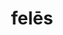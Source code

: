 ---
title: felēs
meaning: cat
ch: [five, animalia]
pos: nounthird
genitive: felis
abbgender: m./f.
abbgender2: masc./fem.
gender: masculine/feminine
declension: third
derivative: feline
six: y
---